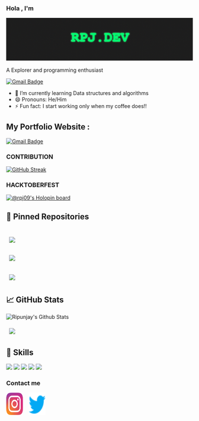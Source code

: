 ### Hola , I'm

![Banner](https://github.com/rpj09/rpj09/blob/main/BANNERR.gif)


A Explorer and programming enthusiast




<!--its the previous gif which is commented out
[robo hello](https://cdn.dribbble.com/users/2131993/screenshots/4948736/media/45dceb640723d72436c427add7966cf8.gif)
-->



[![Gmail Badge](https://img.shields.io/badge/-singhripunjay09@gmail.com-c14438?style=flat-square&logo=Gmail&logoColor=white&link=mailto:singhripunjay09@gmail.com)](mailto:singhripunjay09@gmail.com)



- 🌱 I’m currently learning Data structures and algorithms
- 😄 Pronouns: He/Him
- ⚡ Fun fact: I start working only when my coffee does!!






## My Portfolio Website :

[![Gmail Badge](https://img.shields.io/badge/-MY_PERSONAL_PORTFOLIO-c14438?style=flat-square&logo=PORTFOLIO&logoColor=white&link=https://rpj-dev.streamlit.app/)](https://rpj-dev.streamlit.app/)


### CONTRIBUTION
[![GitHub Streak](https://streak-stats.demolab.com?user=rpj09&theme=tokyonight&hide_border=true&date_format=M%20j%5B%2C%20Y%5D)](https://git.io/streak-stats)

### HACKTOBERFEST

[![@rpj09's Holopin board](https://holopin.me/rpj09)](https://holopin.io/@rpj09)

## 📌 Pinned Repositories

<br>

<a href="https://github.com/rpj09/FRIDAY-virtual-assistant">
  <img align="center" style="margin:0.5rem" src="https://github-readme-stats.vercel.app/api/pin/?username=rpj09&repo=FRIDAY-virtual-assistant&show_icons=true&theme=tokyonight&hide_border=true" />
</a>


<br>

<br>

<a href="https://github.com/rpj09/WSA">
  <img align="centre" style="margin:0.5rem" src="https://github-readme-stats.vercel.app/api/pin/?username=rpj09&repo=WSA&show_icons=true&theme=tokyonight&hide_border=true" />
</a>

<br>

<br>

<a href="https://github.com/rpj09/Portfolio">
  <img align="center" style="margin:0.5rem" src="https://github-readme-stats.vercel.app/api/pin/?username=rpj09&repo=Portfolio&show_icons=true&theme=tokyonight&hide_border=true" />
</a>

<br>


## &#x1f4c8; GitHub Stats



![Ripunjay's Github Stats](https://github-readme-stats.vercel.app/api?username=rpj09&show_icons=true&line_height=27&count_private=true&theme=tokyonight&hide_border=true)



<a href="https://github.com/rpj09">
  <img align="center" style="margin:0.5rem" src="https://github-readme-stats.vercel.app/api/top-langs/?username=rpj09&hide=html,css&theme=tokyonight&hide_border=true" />
</a>



<br>


## 💼 Skills
![](https://img.shields.io/badge/Code-Python-informational?style=flat&logo=Python&theme=tokyonight&hide_border=true)
![](https://img.shields.io/badge/Code-MySQL-informational?style=flat&logo=MySQL&theme=tokyonight&hide_border=true)
![](https://img.shields.io/badge/Code-Linux-informational?style=flat&logo=Linux&theme=tokyonight&hide_border=true)
![](https://img.shields.io/badge/Code-Bash-informational?style=flat&logo=Bash&theme=tokyonight&hide_border=true)
![](https://img.shields.io/badge/Code-Java-informational?style=flat&logo=Bash&theme=tokyonight&hide_border=true)


### Contact me

<p align="left">
  <a href="https://www.instagram.com/_rpj09_/?hl=en" target="_blank"><img align="center" src="https://raw.githubusercontent.com/rpj09/rpj09/db6fd1f77f0d220473dc51a7ac4155a61dfc651e/icons/instagram.svg" alt="Ripunjay" height="60" width="45" /></a> &nbsp;&nbsp;
<a href="https://twitter.com/_rpj09_" target="_blank"><img align="center" src="https://raw.githubusercontent.com/rpj09/rpj09/e647111b9aad7836af57b3130ee125554e15f5dc/icons/twitter.svg"  alt="Ripunjay" height="60" width="45" /></a> &nbsp;&nbsp;

</p>





